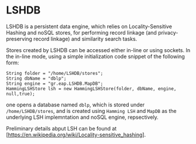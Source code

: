# LSHDB
LSHDB is a persistent data engine, which relies on Locality-Sensitive Hashing and noSQL stores, 
for performing record linkage (and privacy-preserving record linkage) and similarity search tasks.

Stores created by LSHDB can be accessed either in-line or using sockets. 
In the in-line mode, using a simple initialization code snippet of the following form:
```
String folder = "/home/LSHDB/stores";
String dbName = "dblp";
String engine = "gr.eap.LSHDB.MapDB";
HammingLSHStore lsh = new HammingLSHStore(folder, dbName, engine, null,true);
```
one opens a database named `dblp`, which is stored under `/home/LSHDB/stores`, and is created using `Hamming LSH` and `MapDB` as the underlying LSH implemntation and noSQL engine, repsectively.

Preliminary details abput LSH can be found at [https://en.wikipedia.org/wiki/Locality-sensitive_hashing]. 
